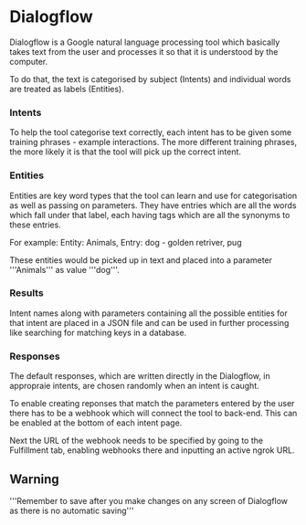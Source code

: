 # Dialogflow

Dialogflow is a Google natural language processing tool which basically takes text from the user and processes it so that it is understood by the computer.

To do that, the text is categorised by subject (Intents) and individual words are treated as labels (Entities). 

### Intents

To help the tool categorise text correctly, each intent has to be given some training phrases - example interactions. The more different training phrases, the more likely it is that the tool will pick up the correct intent.

### Entities

Entities are key word types that the tool can learn and use for categorisation as well as passing on parameters. They have entries which are all the words which fall under that label, each having tags which are all the synonyms to these entries. 

For example: Entity: Animals, Entry: dog - golden retriver, pug

These entities would be picked up in text and placed into a parameter '''Animals''' as value '''dog'''.

### Results

Intent names along with parameters containing all the possible entities for that intent are placed in a JSON file and can be used in further processing like searching for matching keys in a database.

### Responses

The default responses, which are written directly in the Dialogflow, in appropraie intents, are chosen randomly when an intent is caught. 

To enable creating reponses that match the parameters entered by the user there has to be a webhook which will connect the tool to back-end. This can be enabled at the bottom of each intent page.

Next the URL of the webhook needs to be specified by going to the Fulfillment tab, enabling webhooks there and inputting an active ngrok URL.

## Warning

'''Remember to save after you make changes on any screen of Dialogflow as there is no automatic saving'''